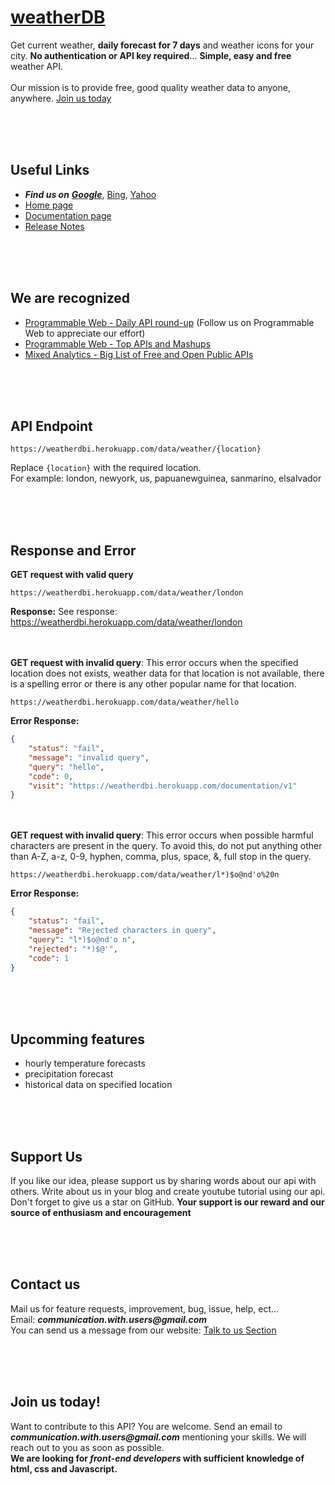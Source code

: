 # [weatherDB](https://weatherdbi.herokuapp.com)
Get current weather, **daily forecast for 7 days** and weather icons for your city. **No authentication or API key required**... **Simple, easy and free** weather API.<br><br>
Our mission is to provide free, good quality weather data to anyone, anywhere. [Join us today](#join-us-today)

<br><br><br>
## Useful Links
- **_Find us on_** [**_Google_**](https://www.google.com/search?q=site%3Aweatherdbi.herokuapp.com), [Bing](https://www.bing.com/search?q=site%3Aweatherdbi.herokuapp.com), [Yahoo](https://search.yahoo.com/search?p=site:weatherdbi.herokuapp.com)
- [Home page](https://weatherdbi.herokuapp.com)
- [Documentation page](https://weatherdbi.herokuapp.com/documentation/v1)
- [Release Notes](https://weatherdbi.herokuapp.com/release-notes)

<br><br><br>
## We are recognized
- [Programmable Web - Daily API round-up](https://www.programmableweb.com/news/daily-api-roundup-bauen-weatherdb-traqo-nextform/brief/2022/01/30#:~:text=weatherdb%20API) (Follow us on Programmable Web to appreciate our effort)
- [Programmable Web - Top APIs and Mashups](https://www.programmableweb.com/category/top-apis#:~:text=weatherDB)
- [Mixed Analytics - Big List of Free and Open Public APIs](https://mixedanalytics.com/blog/list-actually-free-open-no-auth-needed-apis/#:~:text=weatherDB)

<br><br><br>
## API Endpoint
```
https://weatherdbi.herokuapp.com/data/weather/{location}
```
Replace `{location}` with the required location. <br>
For example: london, newyork, us, papuanewguinea, sanmarino, elsalvador

<br><br><br>
## Response and Error
**GET request with valid query**
```
https://weatherdbi.herokuapp.com/data/weather/london
```
**Response:**
See response: https://weatherdbi.herokuapp.com/data/weather/london

<br><br>
**GET request with invalid query**: This error occurs when the specified location does not exists, weather data for that location is not available, there is a spelling error or there is any other popular name for that location.
```
https://weatherdbi.herokuapp.com/data/weather/hello
```
**Error Response:**
```json
{
    "status": "fail",
    "message": "invalid query",
    "query": "hello",
    "code": 0,
    "visit": "https://weatherdbi.herokuapp.com/documentation/v1"
}
```

<br><br>
**GET request with invalid query**: This error occurs when possible harmful characters are present in the query. To avoid this, do not put anything other than A-Z, a-z, 0-9, hyphen, comma, plus, space, &, full stop in the query.
```
https://weatherdbi.herokuapp.com/data/weather/l*)$o@nd'o%20n
```
**Error Response:**
```json
{
    "status": "fail",
    "message": "Rejected characters in query",
    "query": "l*)$o@nd'o n",
    "rejected": "*)$@'",
    "code": 1
}
```

<br><br><br>
## Upcomming features
- hourly temperature forecasts
- precipitation forecast
- historical data on specified location

<br><br><br>
## Support Us
If you like our idea, please support us by sharing words about our api with others. Write about us in your blog and create youtube tutorial using our api. Don't forget to give us a star on GitHub. **Your support is our reward and our source of enthusiasm and encouragement**

<br><br><br>
## Contact us
Mail us for feature requests, improvement, bug, issue, help, ect...<br>
Email: **_communication.with.users@gmail.com_**<br>
You can send us a message from our website: [Talk to us Section](https://weatherdbi.herokuapp.com/#:~:text=talk%20to%20us)


<br><br><br>
## Join us today!
Want to contribute to this API? You are welcome. Send an email to **_communication.with.users@gmail.com_** mentioning your skills. We will reach out to you as soon as possible.<br>
**We are looking for _front-end developers_ with sufficient knowledge of html, css and Javascript.**
